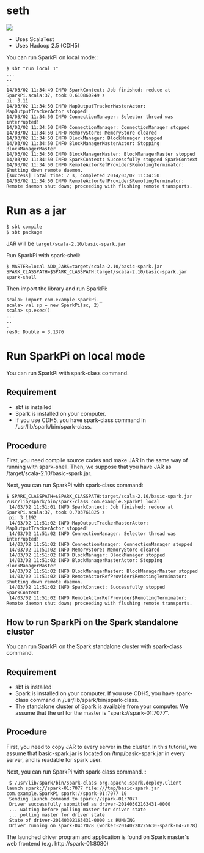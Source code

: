 # seth

<img src="http://33.media.tumblr.com/033b0bf60f062fe7cc440d669c9e380c/tumblr_mvchkl4PQT1qhbzd8o1_500.gif"/>

* Uses ScalaTest
* Uses Hadoop 2.5 (CDH5)

You can run SparkPi on local mode::

```
$ sbt "run local 1"
...
..
.
14/03/02 11:34:49 INFO SparkContext: Job finished: reduce at SparkPi.scala:37, took 0.610860249 s
pi: 3.11
14/03/02 11:34:50 INFO MapOutputTrackerMasterActor: MapOutputTrackerActor stopped!
14/03/02 11:34:50 INFO ConnectionManager: Selector thread was interrupted!
14/03/02 11:34:50 INFO ConnectionManager: ConnectionManager stopped
14/03/02 11:34:50 INFO MemoryStore: MemoryStore cleared
14/03/02 11:34:50 INFO BlockManager: BlockManager stopped
14/03/02 11:34:50 INFO BlockManagerMasterActor: Stopping BlockManagerMaster
14/03/02 11:34:50 INFO BlockManagerMaster: BlockManagerMaster stopped
14/03/02 11:34:50 INFO SparkContext: Successfully stopped SparkContext
14/03/02 11:34:50 INFO RemoteActorRefProvider$RemotingTerminator: Shutting down remote daemon.
[success] Total time: 7 s, completed 2014/03/02 11:34:50
14/03/02 11:34:50 INFO RemoteActorRefProvider$RemotingTerminator: Remote daemon shut down; proceeding with flushing remote transports.
```

# Run as a jar

```
$ sbt compile
$ sbt package
```

JAR will be `target/scala-2.10/basic-spark.jar`

Run SparkPi with spark-shell:

```
$ MASTER=local ADD_JARS=target/scala-2.10/basic-spark.jar SPARK_CLASSPATH=$SPARK_CLASSPATH:target/scala-2.10/basic-spark.jar spark-shell
```

Then import the library and run SparkPi:

```
scala> import com.example.SparkPi._
scala> val sp = new SparkPi(sc, 2)
scala> sp.exec()
...
..
.
res0: Double = 3.1376
```

# Run SparkPi on local mode

You can run SparkPi with spark-class command.

## Requirement

* sbt is installed
* Spark is installed on your computer.
* If you use CDH5, you have spark-class command in /usr/lib/spark/bin/spark-class.

## Procedure

First, you need compile source codes
and make JAR in the same way of running with spark-shell.
Then, we suppose that you have JAR as <your source root directory>/target/scala-2.10/basic-spark.jar.

Next, you can run SparkPi with spark-class command:

```
$ SPARK_CLASSPATH=$SPARK_CLASSPATH:target/scala-2.10/basic-spark.jar /usr/lib/spark/bin/spark-class com.example.SparkPi local
 14/03/02 11:51:01 INFO SparkContext: Job finished: reduce at SparkPi.scala:37, took 0.703761825 s
 pi: 3.1192
 14/03/02 11:51:02 INFO MapOutputTrackerMasterActor: MapOutputTrackerActor stopped!
 14/03/02 11:51:02 INFO ConnectionManager: Selector thread was interrupted!
 14/03/02 11:51:02 INFO ConnectionManager: ConnectionManager stopped
 14/03/02 11:51:02 INFO MemoryStore: MemoryStore cleared
 14/03/02 11:51:02 INFO BlockManager: BlockManager stopped
 14/03/02 11:51:02 INFO BlockManagerMasterActor: Stopping BlockManagerMaster
 14/03/02 11:51:02 INFO BlockManagerMaster: BlockManagerMaster stopped
 14/03/02 11:51:02 INFO RemoteActorRefProvider$RemotingTerminator: Shutting down remote daemon.
 14/03/02 11:51:02 INFO SparkContext: Successfully stopped SparkContext
 14/03/02 11:51:02 INFO RemoteActorRefProvider$RemotingTerminator: Remote daemon shut down; proceeding with flushing remote transports.
```

## How to run SparkPi on the Spark standalone cluster

You can run SparkPi on the Spark standalone cluster with spark-class command.

## Requirement

* sbt is installed
* Spark is installed on your computer.
  If you use CDH5, you have spark-class command
  in /usr/lib/spark/bin/spark-class.
* The standalone cluster of Spark is available from your computer.
  We assume that the url for the master is "spark://spark-01:7077".

## Procedure

First, you need to copy JAR to every server in the cluster.
In this tutorial, we assume that basic-spark.jar is located on /tmp/basic-spark.jar in every server,
and is readable for spark user.

Next, you can run SparkPi with spark-class command.::

```
 $ /usr/lib/spark/bin/spark-class org.apache.spark.deploy.Client launch spark://spark-01:7077 file:///tmp/basic-spark.jar com.example.SparkPi spark://spark-01:7077 10
 Sending launch command to spark://spark-01:7077
 Driver successfully submitted as driver-20140302163431-0000
 ... waiting before polling master for driver state
 ... polling master for driver state
 State of driver-20140302163431-0000 is RUNNING
 Driver running on spark-04:7078 (worker-20140228225630-spark-04-7078)
```

The launched driver program and application is found on Spark master's web frontend (e.g. http://spark-01:8080)
